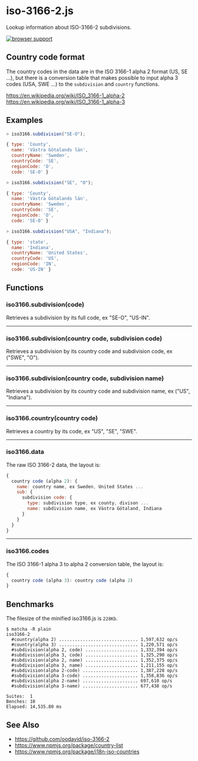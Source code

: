 # iso-3166-2.js

Lookup information about ISO-3166-2 subdivisions.

[![browser support](https://ci.testling.com/olahol/iso-3166-2.js.png)
](https://ci.testling.com/olahol/iso-3166-2.js)

## Country code format

The country codes in the data are in the ISO 3166-1 alpha 2 format (US,
SE ...), but there is a conversion table that makes possible to input
alpha 3 codes (USA, SWE ...) to the `subdivision` and `country` functions.

https://en.wikipedia.org/wiki/ISO_3166-1_alpha-2
https://en.wikipedia.org/wiki/ISO_3166-1_alpha-3

## Examples

```js
> iso3166.subdivision("SE-O");

{ type: 'County',
  name: 'Västra Götalands län',
  countryName: 'Sweden',
  countryCode: 'SE',
  regionCode: 'O',
  code: 'SE-O' }
```

```js
> iso3166.subdivision("SE", "O");

{ type: 'County',
  name: 'Västra Götalands län',
  countryName: 'Sweden',
  countryCode: 'SE',
  regionCode: 'O',
  code: 'SE-O' }
```

```js
> iso3166.subdivision("USA", "Indiana");

{ type: 'state',
  name: 'Indiana',
  countryName: 'United States',
  countryCode: 'US',
  regionCode: 'IN',
  code: 'US-IN' }
```

## Functions

### iso3166.subdivision(code)
Retrieves a subdivision by its full code, ex "SE-O", "US-IN".

* * *

### iso3166.subdivision(country code, subdivision code)
Retrieves a subdivision by its country code and subdivision code,
ex ("SWE", "O").

* * *

### iso3166.subdivision(country code, subdivision name)
Retrieves a subdivision by its country code and subdivision name,
ex ("US", "Indiana").

* * *

### iso3166.country(country code)
Retrieves a country by its code, ex "US", "SE", "SWE".

* * *

### iso3166.data

The raw ISO 3166-2 data, the layout is:

```js
{
  country code (alpha 2): {
    name: country name, ex Sweden, United States ...
    sub: {
      subdivision code: {
        type: subdivision type, ex county, divison ...
        name: subdivision name, ex Västra Götaland, Indiana
      }
    }
  }
}
```

* * *

### iso3166.codes

The ISO 3166-1 alpha 3 to alpha 2 conversion table, the layout is:

```js
{
  country code (alpha 3): country code (alpha 2)
}
```

## Benchmarks

The filesize of the minified iso3166.js is `228Kb`.

```
$ matcha -R plain
iso3166-2
  #country(alpha 2) .............................. 1,597,632 op/s
  #country(alpha 3) .............................. 1,220,571 op/s
  #subdivision(alpha 2, code) .................... 1,332,394 op/s
  #subdivision(alpha 3, code) .................... 1,325,290 op/s
  #subdivision(alpha 2, name) .................... 1,352,375 op/s
  #subdivision(alpha 3, name) .................... 1,211,155 op/s
  #subdivision(alpha 2-code) ..................... 1,387,228 op/s
  #subdivision(alpha 3-code) ..................... 1,358,836 op/s
  #subdivision(alpha 2-name) ..................... 697,610 op/s
  #subdivision(alpha 3-name) ..................... 677,438 op/s

Suites:  1
Benches: 10
Elapsed: 14,535.80 ms
```

## See Also

* https://github.com/oodavid/iso-3166-2
* https://www.npmjs.org/package/country-list
* https://www.npmjs.org/package/i18n-iso-countries
